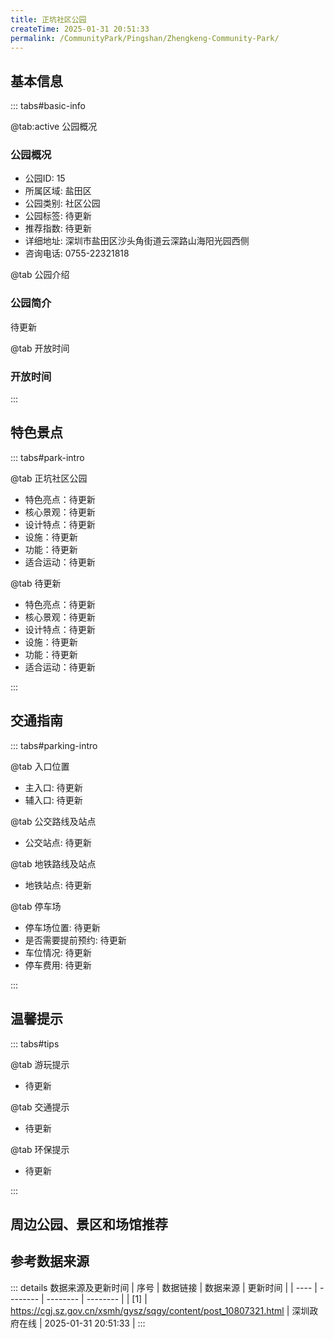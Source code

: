```yaml
---
title: 正坑社区公园
createTime: 2025-01-31 20:51:33
permalink: /CommunityPark/Pingshan/Zhengkeng-Community-Park/
---
```



<script setup>
import ImageSwiper from '/.vuepress/theme/components/ImageSwiper.vue'
// 轮播图数据
const swiperItems = [
    {
                link: 'https://cgj.sz.gov.cn/img/4/4015/4015962/10807321.jpg',
                title: '正坑社区公园',
                description: '待更新...',
                author: '深圳政府在线',
                date: '2025/01/31'
                },
  {
                link: 'https://cgj.sz.gov.cn/img/4/4015/4015962/10807321.jpg',
                title: '正坑社区公园',
                description: '待更新...',
                author: '深圳政府在线',
                date: '2025/01/31'
                }
]
// 配置项
const swiperConfig = {
  height: 500,
  showInfo: true
}
</script>
<!-- 轮播图组件 -->
<ImageSwiper :items="swiperItems" :config="swiperConfig" />



## 基本信息

::: tabs#basic-info

@tab:active 公园概况
### 公园概况
- 公园ID: 15
- 所属区域: 盐田区
- 公园类别: 社区公园
- 公园标签: 待更新
- 推荐指数: 待更新
- 详细地址: 深圳市盐田区沙头角街道云深路山海阳光园西侧
- 咨询电话: 0755-22321818

@tab 公园介绍
### 公园简介
待更新

@tab 开放时间
### 开放时间


:::

## 特色景点

::: tabs#park-intro

@tab 正坑社区公园
<ImageCard
image="https://cgj.sz.gov.cn/img/4/4015/4015962/10807321.jpg"
    title="正坑社区公园"
    description="公园突出“以人为本”的设计理念，以“生态之河”为主题，营造多样化的城市河岸景观序列，形成具有城市记忆特色底蕴的城市名片，打造具有生命律动的城市水岸亲水环境。根据沿线河道的不同特点，将大沙河上游、中游、下游分别定位为“学院之道”“城市森林”“活力水岸”三大主题。建有健康跑道、自行车道、人行步道、环保书吧、氮气茶馆、遇见茶舍、密林栈道、观景平台、儿童游乐区、森林舞台、湿地公园等主要设施及景点。"
    date=""
    author="深圳政府在线"
/>


- 特色亮点：待更新
- 核心景观：待更新
- 设计特点：待更新
- 设施：待更新
- 功能：待更新
- 适合运动：待更新

@tab 待更新
<ImageCard
image="https://cgj.sz.gov.cn/img/4/4015/4015962/10807321.jpg"
    title="正坑社区公园"
    description="公园突出“以人为本”的设计理念，以“生态之河”为主题，营造多样化的城市河岸景观序列，形成具有城市记忆特色底蕴的城市名片，打造具有生命律动的城市水岸亲水环境。根据沿线河道的不同特点，将大沙河上游、中游、下游分别定位为“学院之道”“城市森林”“活力水岸”三大主题。建有健康跑道、自行车道、人行步道、环保书吧、氮气茶馆、遇见茶舍、密林栈道、观景平台、儿童游乐区、森林舞台、湿地公园等主要设施及景点。"
    date=""
    author="深圳政府在线"
/>


- 特色亮点：待更新
- 核心景观：待更新
- 设计特点：待更新
- 设施：待更新
- 功能：待更新
- 适合运动：待更新

:::

## 交通指南

::: tabs#parking-intro

@tab 入口位置
- 主入口: 待更新
- 辅入口: 待更新

@tab 公交路线及站点
- 公交站点: 待更新

@tab 地铁路线及站点
- 地铁站点: 待更新

@tab 停车场
- 停车场位置: 待更新
- 是否需要提前预约: 待更新
- 车位情况: 待更新
- 停车费用: 待更新

:::

## 温馨提示

::: tabs#tips

@tab 游玩提示
- 待更新

@tab 交通提示
- 待更新

@tab 环保提示
- 待更新

:::

## 周边公园、景区和场馆推荐

<CardGrid>
  <ImageCard
        image="https://cgj.sz.gov.cn/img/4/4016/4016246/10807677.jpg"
        title="楼吓公园"
        description="待更新"
        href="/CommunityPark/Longgang/Louxia-Park/"
        author="待更新"
        date="2025/01/02"
      />
      <ImageCard
        image="https://cgj.sz.gov.cn/img/4/4016/4016246/10807677.jpg"
        title="楼吓公园"
        description="待更新"
        href="/CommunityPark/Longgang/Louxia-Park/"
        author="待更新"
        date="2025/01/02"
      />
    </CardGrid>


## 参考数据来源

::: details 数据来源及更新时间
| 序号 | 数据链接 | 数据来源 | 更新时间 |
| ---- | -------- | -------- | -------- |
| [1] | https://cgj.sz.gov.cn/xsmh/gysz/sqgy/content/post_10807321.html | 深圳政府在线 | 2025-01-31 20:51:33 |
:::

